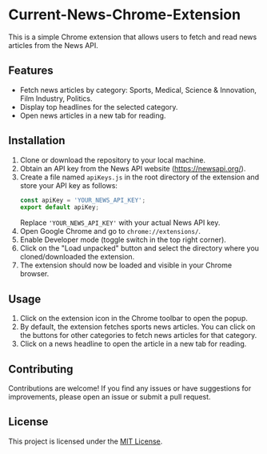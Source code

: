 # Current-News-Chrome-Extension

This is a simple Chrome extension that allows users to fetch and read news articles from the News API.

## Features

- Fetch news articles by category: Sports, Medical, Science & Innovation, Film Industry, Politics.
- Display top headlines for the selected category.
- Open news articles in a new tab for reading.

## Installation

1. Clone or download the repository to your local machine.
2. Obtain an API key from the News API website (https://newsapi.org/).
3. Create a file named `apiKeys.js` in the root directory of the extension and store your API key as follows:
   ```javascript
   const apiKey = 'YOUR_NEWS_API_KEY';
   export default apiKey;
   ```
   Replace `'YOUR_NEWS_API_KEY'` with your actual News API key.
4. Open Google Chrome and go to `chrome://extensions/`.
5. Enable Developer mode (toggle switch in the top right corner).
6. Click on the "Load unpacked" button and select the directory where you cloned/downloaded the extension.
7. The extension should now be loaded and visible in your Chrome browser.

## Usage

1. Click on the extension icon in the Chrome toolbar to open the popup.
2. By default, the extension fetches sports news articles. You can click on the buttons for other categories to fetch news articles for that category.
3. Click on a news headline to open the article in a new tab for reading.

## Contributing

Contributions are welcome! If you find any issues or have suggestions for improvements, please open an issue or submit a pull request.

## License

This project is licensed under the [MIT License](LICENSE).

